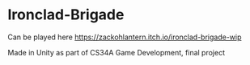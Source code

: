 # Ironclad-Brigade

Can be played here https://zackohlantern.itch.io/ironclad-brigade-wip

Made in Unity as part of CS34A Game Development, final project
